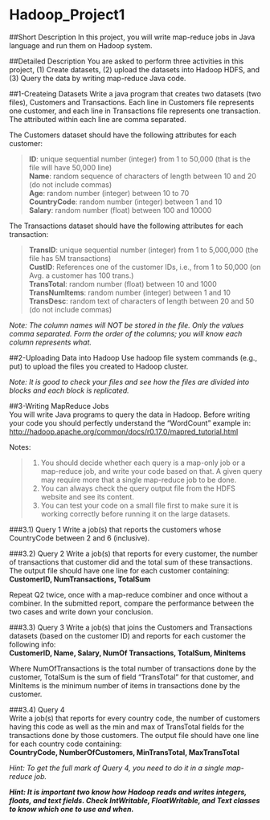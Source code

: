 Hadoop_Project1
===============
##Short Description 
In this project, you will write map-reduce jobs in Java language and run them on Hadoop system.   
 
 
##Detailed Description 
You are asked to perform three activities in this project, (1) Create datasets, (2) upload the datasets into Hadoop HDFS, and (3) Query the data by writing map-reduce Java code. 
 
 
##1-Createing Datasets 
Write  a  java  program  that  creates  two  datasets  (two  files),  Customers  and  Transactions.  Each  line  in Customers file represents one customer, and each line in Transactions file represents one transaction. The attributed within each line are comma separated.    
 
The Customers dataset should have the following attributes for each customer:  
  
>**ID**: unique sequential number (integer) from 1 to 50,000 (that is the file will have 50,000 line)    
>**Name**: random sequence of characters of length between 10 and 20 (do not include commas)     
>**Age**: random number (integer) between 10 to 70    
>**CountryCode**: random number (integer) between 1 and 10    
>**Salary**: random number (float) between 100 and 10000    
 
 
The Transactions dataset should have the following attributes for each transaction:    

>**TransID**: unique sequential number (integer) from 1 to 5,000,000 (the file has 5M transactions)     
>**CustID**: References one of the customer IDs, i.e., from 1 to 50,000 (on Avg. a customer has 100 trans.)     
>**TransTotal**: random number (float) between 10 and 1000     
>**TransNumItems**: random number (integer) between 1 and 10    
>**TransDesc**: random text of characters of length between 20 and 50 (do not include commas)      
 
*Note: The column names will NOT be stored in the file. Only the values comma separated. Form the order of the columns; you will know each column represents what.*  
 
 
 
##2-Uploading Data into Hadoop
Use hadoop file system commands (e.g., put) to upload the files you created to Hadoop cluster.  
 
*Note: It is good to check your files and see how the files are divided into blocks and each block is replicated.*
 

##3-Writing MapReduce Jobs  
You will write Java programs to query the data in Hadoop. Before writing your code you should perfectly understand the “WordCount” example in: 
http://hadoop.apache.org/common/docs/r0.17.0/mapred_tutorial.html 
   


Notes: 

>1. You  should  decide  whether  each  query  is  a  map-only  job  or  a  map-reduce  job,  and  write  your code based on that. A given query may require more that a single map-reduce job to be done.    
>2. You can always check the query output file from the HDFS website and see its content.    
>3. You can test your code on a small file first to make sure it is working correctly before running it on the large datasets. 
 
 
###3.1) Query 1 
Write a job(s) that reports the customers whose CountryCode between 2 and 6 (inclusive). 
 
 
 
###3.2) Query 2 
Write a job(s) that reports for every customer, the number of transactions that customer did and the total sum of these transactions. The output file should have one line for each customer containing:    
  **CustomerID, NumTransactions, TotalSum** 
 
Repeat Q2 twice, once with a map-reduce combiner and once without a combiner. In the submitted report, compare the performance between the two cases and write down your conclusion. 
 
 
###3.3) Query 3 
Write a job(s) that joins the Customers and Transactions datasets (based on the customer ID) and reports for each customer the following info:    
	**CustomerID, Name, Salary, NumOf Transactions, TotalSum, MinItems** 
 
Where NumOfTransactions is the total number of transactions done by the customer, TotalSum is the sum of  field  “TransTotal”  for  that  customer,  and  MinItems  is  the  minimum  number  of  items  in  transactions done by the customer.  
 
 
###3.4) Query 4  
Write a job(s) that reports for every country code, the number of customers having this code as well as the min and max of TransTotal fields for the transactions done by those customers. The output file should have one line for each country code containing:  
	**CountryCode, NumberOfCustomers, MinTransTotal, MaxTransTotal** 
 
*Hint: To get the full mark of Query 4, you need to do it in a single map-reduce job.* 

***Hint: It is important two know how Hadoop reads and writes integers, floats, and text fields. Check IntWritable, FloatWritable, and Text classes to know which one to use and when.*** 
 
